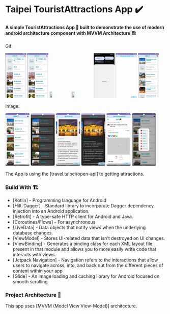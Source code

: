 # Taipei TouristAttractions App ✔️

#### A simple TouristAttractions App 📱 built to demonstrate the use of modern android architecture component with MVVM Architecture 🏗

Gif:
<p float="left">
  <img width="13%" height="50%" src="https://github.com/dtoanng/taipeitour-kotlin-mvvm-livedata-retrofit-coroutines-databinding-project/blob/main/gif/20240518_084929_1.gif" />
  <img width="13%" height="50%" src="https://github.com/dtoanng/taipeitour-kotlin-mvvm-livedata-retrofit-coroutines-databinding-project/blob/main/gif/20240518_084929_2.gif" />
  <img width="13%" height="50%" src="https://github.com/dtoanng/taipeitour-kotlin-mvvm-livedata-retrofit-coroutines-databinding-project/blob/main/gif/20240518_084929_3.gif" />
  <img width="13%" height="50%" src="https://github.com/dtoanng/taipeitour-kotlin-mvvm-livedata-retrofit-coroutines-databinding-project/blob/main/gif/20240518_084929_4.gif" />
  <img width="13%" height="50%" src="https://github.com/dtoanng/taipeitour-kotlin-mvvm-livedata-retrofit-coroutines-databinding-project/blob/main/gif/20240518_084929_5.gif" />
  <img width="13%" height="50%" src="https://github.com/dtoanng/taipeitour-kotlin-mvvm-livedata-retrofit-coroutines-databinding-project/blob/main/gif/20240518_084929_6.gif" />
  <img width="13%" height="50%" src="https://github.com/dtoanng/taipeitour-kotlin-mvvm-livedata-retrofit-coroutines-databinding-project/blob/main/gif/20240518_084929_7.gif" />
</p>

Image:
<p float="left">
  <img width="15%" height="50%" src="https://github.com/dtoanng/taipeitour-kotlin-mvvm-livedata-retrofit-coroutines-databinding-project/blob/main/screenshoot/20240518_1.png" />
  <img width="15%" height="50%" src="https://github.com/dtoanng/taipeitour-kotlin-mvvm-livedata-retrofit-coroutines-databinding-project/blob/main/screenshoot/20240518_2.png" />
  <img width="15%" height="50%" src="https://github.com/dtoanng/taipeitour-kotlin-mvvm-livedata-retrofit-coroutines-databinding-project/blob/main/screenshoot/20240518_3.png" />
  <img width="15%" height="50%" src="https://github.com/dtoanng/taipeitour-kotlin-mvvm-livedata-retrofit-coroutines-databinding-project/blob/main/screenshoot/20240518_4.png" />
  <img width="15%" height="50%" src="https://github.com/dtoanng/taipeitour-kotlin-mvvm-livedata-retrofit-coroutines-databinding-project/blob/main/screenshoot/20240518_5.png" />
  <img width="15%" height="50%" src="https://github.com/dtoanng/taipeitour-kotlin-mvvm-livedata-retrofit-coroutines-databinding-project/blob/main/screenshoot/20240518_6.png" />
</p>

The App is using the [travel.taipei/open-api] to getting attractions.

### Build With 🏗️
- [Kotlin] - Programming language for Android
- [Hilt-Dagger] - Standard library to incorporate Dagger dependency injection into an Android application.
- [Retrofit] -  A type-safe HTTP client for Android and Java.
- [Coroutines/Flows] - For asynchronous
- [LiveData] - Data objects that notify views when the underlying database changes.
- [ViewModel] - Stores UI-related data that isn't destroyed on UI changes.
- [ViewBinding] - Generates a binding class for each XML layout file present in that module and allows you to more easily write code that interacts with views.
- [Jetpack Navigation] - Navigation refers to the interactions that allow users to navigate across, into, and back out from the different pieces of content within your app
- [Glide] - An image loading and caching library for Android focused on smooth scrolling

### Project Architecture 🗼

This app uses [MVVM (Model View View-Model)] architecture.
